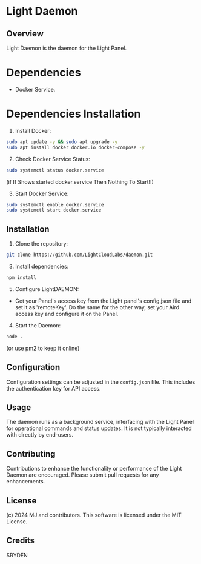# Light Daemon 

## Overview
Light Daemon is the daemon for the Light Panel.

# Dependencies
* Docker Service.

# Dependencies Installation
1. Install Docker:
```bash
sudo apt update -y && sudo apt upgrade -y
sudo apt install docker docker.io docker-compose -y
```
2. Check Docker Service Status:
```bash
sudo systemctl status docker.service
```
(if If Shows <your hostname> started docker.service Then Nothing To Start!!)

3. Start Docker Service:
```bash
sudo systemctl enable docker.service
sudo systemctl start docker.service
```

## Installation
1. Clone the repository:
```bash
git clone https://github.com/LightCloudLabs/daemon.git
```

3. Install dependencies:
```bash
npm install
```

5. Configure LightDAEMON:
- Get your Panel's access key from the Light panel's config.json file and set it as 'remoteKey'. Do the same for the other way, set your Aird access key and configure it on the Panel.

4. Start the Daemon:
```bash
node .
```
(or use pm2 to keep it online)


## Configuration
Configuration settings can be adjusted in the `config.json` file. This includes the authentication key for API access.

## Usage
The daemon runs as a background service, interfacing with the Light Panel for operational commands and status updates. It is not typically interacted with directly by end-users.

## Contributing
Contributions to enhance the functionality or performance of the Light Daemon are encouraged. Please submit pull requests for any enhancements.

## License
(c) 2024 MJ and contributors. This software is licensed under the MIT License.


## Credits
SRYDEN
